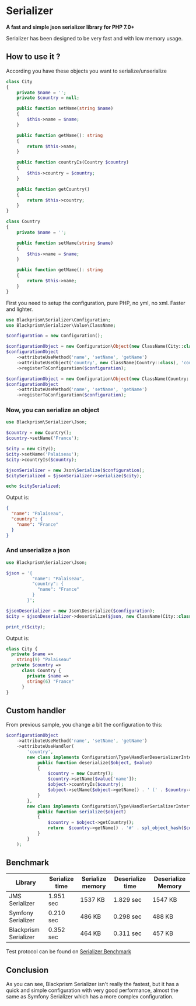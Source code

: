 # Serializer

**A fast and simple json serializer library for PHP 7.0+**

Serializer has been designed to be very fast and with low memory usage.

## How to use it ?

According you have these objects you want to serialize/unserialize
```php
class City
{
    private $name = '';
    private $country = null;

    public function setName(string $name)
    {
        $this->name = $name;
    }

    public function getName(): string
    {
        return $this->name;
    }

    public function countryIs(Country $country)
    {
        $this->country = $country;
    }

    public function getCountry()
    {
        return $this->country;
    }
}

class Country
{
    private $name = '';

    public function setName(string $name)
    {
        $this->name = $name;
    }

    public function getName(): string
    {
        return $this->name;
    }
}
```

First you need to setup the configuration, pure PHP, no yml, no xml.
Faster and lighter.

```php
use Blackprism\Serializer\Configuration;
use Blackprism\Serializer\Value\ClassName;

$configuration = new Configuration();

$configurationObject = new Configuration\Object(new ClassName(City::class));
$configurationObject
    ->attributeUseMethod('name', 'setName', 'getName')
    ->attributeUseObject('country', new ClassName(Country::class), 'countryIs', 'getCountry')
    ->registerToConfiguration($configuration);

$configurationObject = new Configuration\Object(new ClassName(Country::class));
$configurationObject
    ->attributeUseMethod('name', 'setName', 'getName')
    ->registerToConfiguration($configuration);

```

### Now, you can serialize an object

```php
use Blackprism\Serializer\Json;

$country = new Country();
$country->setName('France');

$city = new City();
$city->setName('Palaiseau');
$city->countryIs($country);

$jsonSerializer = new Json\Serialize($configuration);
$citySerialized = $jsonSerializer->serialize($city);

echo $citySerialized;
```

Output is:
```json
{
  "name": "Palaiseau",
  "country": {
    "name": "France"
  }
}
```

### And unserialize a json
```php
use Blackprism\Serializer\Json;

$json = '{
          "name": "Palaiseau",
          "country": {
            "name": "France"
          }
        }';

$jsonDeserializer = new Json\Deserialize($configuration);
$city = $jsonDeserializer->deserialize($json, new ClassName(City::class));

print_r($city);
```

Output is:
```php
class City {
  private $name =>
    string(9) "Palaiseau"
  private $country =>
      class Country {
        private $name =>
        string(6) "France"
      }
}
```

## Custom handler

From previous sample, you change a bit the configuration to this:
```php
$configurationObject
    ->attributeUseMethod('name', 'setName', 'getName')
    ->attributeUseHandler(
		'country',
		new class implements Configuration\Type\HandlerDeserializerInterface {
            public function deserialize($object, $value)
            {
                $country = new Country();
                $country->setName($value['name']);
                $object->countryIs($country);
                $object->setName($object->getName() . ' (' . $country->getName() . ')');
            }
        },
        new class implements Configuration\Type\HandlerSerializerInterface {
            public function serialize($object)
            {
                $country = $object->getCountry();
                return  $country->getName() . '#' . spl_object_hash($country);
            }
        }
	);
```

## Benchmark

Library               | Serialize time | Serialize memory | Deserialize time | Deserialize Memory
----------------------|----------------|------------------|------------------|-------------------
       JMS Serializer |      1.951 sec |          1537 KB |        1.829 sec |            1547 KB
Symfony Serializer    |      0.210 sec |           486 KB |        0.298 sec |             488 KB
Blackprism Serializer |      0.352 sec |           464 KB |        0.311 sec |             457 KB

Test protocol can be found on [Serializer Benchmark](https://github.com/blackprism/serializer-benchmark)

## Conclusion

As you can see, Blackprism Serializer isn't really the fastest, but it has a quick and simple configuration with very good performance, almost the same as Symfony Serializer which has a more complex configuration.
